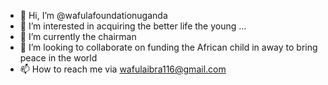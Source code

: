 - 👋 Hi, I’m @wafulafoundationuganda
- 👀 I’m interested in acquiring the better life the young ...
- 🌱 I’m currently the chairman
- 💞️ I’m looking to collaborate on funding the African child in away to bring peace in the world
- 📫 How to reach me via wafulaibra116@gmail.com

<!---
wafulafoundationuganda/wafulafoundationuganda is a ✨ special ✨ repository because its `README.md` (this file) appears on your GitHub profile.
You can click the Preview link to take a look at your changes.
--->
